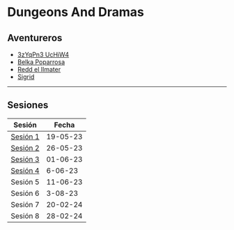 # Dungeons And Dramas


## Aventureros
- [3zYqPn3 UcHiW4](Personajes/Personajes%20Jugables/3zYqPn3%20UcHiW4.md)
- [Belka Poparrosa](Personajes/Personajes%20Jugables/Belka%20Poparrosa.md)
- [Redd el Ilmater](Personajes/Personajes%20Jugables/Redd%20el%20Ilmater.md)
- [Sigrid](Personajes/Personajes%20Jugables/Sigrid.md)
---
## Sesiones
| Sesión                             | Fecha    |
| ---------------------------------- | -------- |
| [Sesión 1](Sesiones/Sesión%201.md) | 19-05-23 |
| [Sesión 2](Sesiones/Sesión%202.md) | 26-05-23 |
| [Sesión 3](Sesiones/Sesión%203.md) | 01-06-23 |
| [Sesión 4](Sesiones/Sesión%204.md) | 6-06-23  |
| Sesión 5                           | 11-06-23 |
| Sesión 6                           | 3-08-23  |
| Sesión 7                           | 20-02-24 |
| Sesión 8                           | 28-02-24 |
